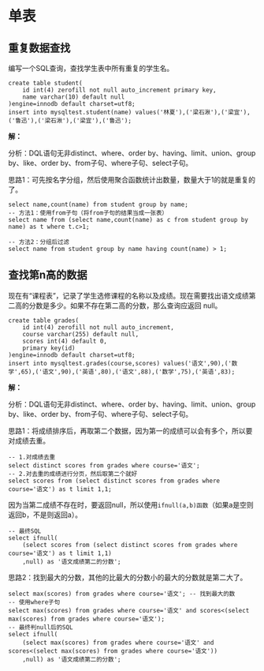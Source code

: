 # 单表

## 重复数据查找

编写一个SQL查询，查找学生表中所有重复的学生名。

```mysql
create table student(
	id int(4) zerofill not null auto_increment primary key,
	name varchar(10) default null
)engine=innodb default charset=utf8;
insert into mysqltest.student(name) values('林夏'),('梁石湫'),('梁宜'),('鲁迅'),('梁石湫'),('梁宜'),('鲁迅');
```

**解：**

分析：DQL语句无非distinct、where、order by、having、limit、union、group by、like、order by、from子句、where子句、select子句。

思路1：可先按名字分组，然后使用聚合函数统计出数量，数量大于1的就是重复的了。

```mysql
select name,count(name) from student group by name;
-- 方法1：使用from子句（将from子句的结果当成一张表）
select name from (select name,count(name) as c from student group by name) as t where t.c>1;
```

```mysql
-- 方法2：分组后过滤
select name from student group by name having count(name) > 1;
```

## 查找第n高的数据

现在有“课程表”，记录了学生选修课程的名称以及成绩。现在需要找出语文成绩第二高的分数是多少。如果不存在第二高的分数，那么查询应返回 null。

```mysql
create table grades(
	id int(4) zerofill not null auto_increment,
    course varchar(255) default null,
    scores int(4) default 0,
    primary key(id)
)engine=innodb default charset=utf8;
insert into mysqltest.grades(course,scores) values('语文',90),('数学',65),('语文',90),('英语',80),('语文',88),('数学',75),('英语',83);
```

**解：**

分析：DQL语句无非distinct、where、order by、having、limit、union、group by、like、order by、from子句、where子句、select子句。

思路1：将成绩排序后，再取第二个数据，因为第一的成绩可以会有多个，所以要对成绩去重。

```mysql
-- 1.对成绩去重
select distinct scores from grades where course='语文';
-- 2.对去重的成绩进行分页，然后取第二个就好
select scores from (select distinct scores from grades where course='语文') as t limit 1,1;
```

因为当第二成绩不存在时，要返回null，所以使用`ifnull(a,b)函数`（如果a是空则返回b，不是则返回a）。

```mysql
-- 最终SQL
select ifnull(
    (select scores from (select distinct scores from grades where course='语文') as t limit 1,1)
    ,null) as '语文成绩第二的分数';
```



思路2：找到最大的分数，其他的比最大的分数小的最大的分数就是第二大了。

```mysql
select max(scores) from grades where course='语文'; -- 找到最大的数
-- 使用where子句
select max(scores) from grades where course='语文' and scores<(select max(scores) from grades where course='语文');
-- 最终判null后的SQL
select ifnull(
    (select max(scores) from grades where course='语文' and scores<(select max(scores) from grades where course='语文'))
    ,null) as '语文成绩第二的分数';
```







